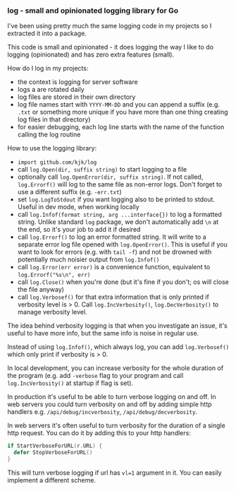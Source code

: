 ### log - small and opinionated logging library for Go

I've been using pretty much the same logging code in my projects so I extracted
it into a package.

This code is small and opinionated - it does logging the way I like to do
logging (opinionated) and has zero extra features (small).

How do I log in my projects:
* the context is logging for server software
* logs a are rotated daily
* log files are stored in their own directory
* log file names start with `YYYY-MM-DD` and you can append a suffix (e.g. `.txt`
  or something more unique if you have more than one thing creating log files in
  that directory)
* for easier debugging, each log line starts with the name of the function calling
  the log routine

How to use the logging library:
* `import github.com/kjk/log`
* call `log.Open(dir, suffix string)` to start logging to a file
* optionally call `log.OpenError(dir, suffix string)`. If not called, `log.Errorf()`
  will log to the same file as non-error logs. Don't forget to use a different
  suffix (e.g. `-err.txt`)
* set `log.LogToStdout` if you want logging also to be printed to stdout. Useful
  in dev mode, when working locally
* call `log.Infof(format string, arg ...interface{})` to log a formatted string.
  Unlike standard `log` package, we don't automatically add `\n` at the end,
  so it's your job to add it if desired
* call `log.Errorf()` to log an error formatted string. It will write to a
  separate error log file opened with `log.OpenError()`. This is useful if
  you want to look for errors (e.g. with `tail -f`) and not be drowned with
  potentially much noisier output from `log.Infof()`
* call `log.Error(err error)` is a convenience function, equivalent to `log.Errorf("%s\n", err)`
* call `log.Close()` when you're done (but it's fine if you don't; os will close
  the file anyway)
* call `log.Verbosef()` for that extra information that is only printed if
  verbosity level is > 0. Call `log.IncVerbosity()`, `log.DecVerbosity()` to
  manage verbosity level.

The idea behind verbosity logging is that when you investigate an issue, it's
useful to have more info, but the same info is noise in regular use.

Instead of using `log.Infof()`, which always log, you can add `log.Verbosef()`
which only print if verbosity is > 0.

In local development, you can increase verbosity for the whole duration of the
program (e.g. add `-verbose` flag to your program and call `log.IncVerbosity()`
at startup if flag is set).

In production it's useful to be able to turn verbose logging on and off. In web
servers you could turn verbosity on and off by adding simple http handlers e.g.
`/api/debug/incverbosity`, `/api/debug/decverbosity`.

In web servers it's often useful to turn verbosity for the duration of a single
http request. You can do it by adding this to your http handlers:
```go
if StartVerboseForURL(r.URL) {
  defer StopVerboseForURL()
}
```

This will turn verbose logging if url has `vl=1` argument in it. You can
easily implement a different scheme.
